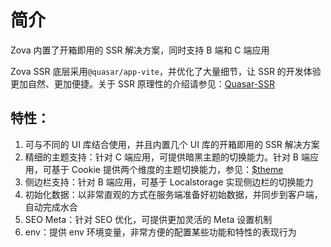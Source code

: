 # 简介

Zova 内置了开箱即用的 SSR 解决方案，同时支持 B 端和 C 端应用

Zova SSR 底层采用`@quasar/app-vite`，并优化了大量细节，让 SSR 的开发体验更加自然、更加便捷。关于 SSR 原理性的介绍请参见：[Quasar-SSR](https://quasar.dev/quasar-cli-vite/developing-ssr/introduction)

## 特性：

1. 可与不同的 UI 库结合使用，并且内置几个 UI 库的开箱即用的 SSR 解决方案
2. 精细的主题支持：针对 C 端应用，可提供暗黑主题的切换能力。针对 B 端应用，可基于 Cookie 提供两个维度的主题切换能力，参见：[$theme](../css-in-js/theme.md)
3. 侧边栏支持：针对 B 端应用，可基于 Localstorage 实现侧边栏的切换能力
4. 初始化数据：以非常直观的方式在服务端准备好初始数据，并同步到客户端，自动完成水合
5. SEO Meta：针对 SEO 优化，可提供更加灵活的 Meta 设置机制
6. env：提供 env 环境变量，非常方便的配置某些功能和特性的表现行为
